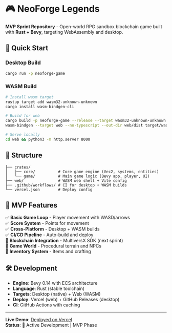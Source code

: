 # 🎮 NeoForge Legends

**MVP Sprint Repository** - Open-world RPG sandbox blockchain game built with **Rust + Bevy**, targeting WebAssembly and desktop.

## 🚀 Quick Start

### Desktop Build
```bash
cargo run -p neoforge-game
```

### WASM Build
```bash
# Install wasm target
rustup target add wasm32-unknown-unknown
cargo install wasm-bindgen-cli

# Build for web
cargo build -p neoforge-game --release --target wasm32-unknown-unknown --features wasm
wasm-bindgen --target web --no-typescript --out-dir web/dist target/wasm32-unknown-unknown/release/neoforge_game.wasm

# Serve locally
cd web && python3 -m http.server 8000
```

## 📁 Structure

```
├── crates/
│   ├── core/          # Core game engine (Vec2, systems, entities)
│   └── game/          # Main game logic (Bevy app, player, UI)
├── web/               # WASM web shell + Vite config
├── .github/workflows/ # CI for desktop + WASM builds
└── vercel.json        # Deploy config
```

## 🎯 MVP Features

✅ **Basic Game Loop** - Player movement with WASD/arrows  
✅ **Score System** - Points for movement  
✅ **Cross-Platform** - Desktop + WASM builds  
✅ **CI/CD Pipeline** - Auto-build and deploy  
🚧 **Blockchain Integration** - MultiversX SDK (next sprint)  
🚧 **Game World** - Procedural terrain and NPCs  
🚧 **Inventory System** - Items and crafting  

## 🛠 Development

- **Engine**: Bevy 0.14 with ECS architecture
- **Language**: Rust (stable toolchain)
- **Targets**: Desktop (native) + Web (WASM)
- **Deploy**: Vercel (web) + GitHub Releases (desktop)
- **CI**: GitHub Actions with caching

---

**Live Demo**: [Deployed on Vercel](https://neoforge-legends.vercel.app)  
**Status**: 🚀 Active Development | MVP Phase

